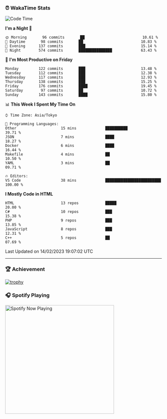 ### ⏰ WakaTime Stats


<!--START_SECTION:waka-->
![Code Time](http://img.shields.io/badge/Code%20Time-512%20hrs%2020%20mins-blue)

**I'm a Night 🦉** 

```text
🌞 Morning       96 commits       ██                          10.61 % 
🌆 Daytime       98 commits       ██                          10.83 % 
🌃 Evening      137 commits       ███                         15.14 % 
🌙 Night        574 commits       ███████████████             63.43 % 

```
📅 **I'm Most Productive on Friday** 

```text
Monday         122 commits       ███                         13.48 % 
Tuesday        112 commits       ███                         12.38 % 
Wednesday      117 commits       ███                         12.93 % 
Thursday       138 commits       ███                         15.25 % 
Friday         176 commits       ████                        19.45 % 
Saturday        97 commits       ██                          10.72 % 
Sunday         143 commits       ████                        15.80 % 

```


📊 **This Week I Spent My Time On** 

```text
⌚︎ Time Zone: Asia/Tokyo

💬 Programming Languages: 
Other                    15 mins             ██████████                  39.71 % 
JSON                     7 mins              ████                        18.27 % 
Docker                   6 mins              ████                        16.44 % 
Makefile                 4 mins              ██                          10.50 % 
YAML                     3 mins              ██                          09.71 % 

🔥 Editors: 
VS Code                  38 mins             █████████████████████████   100.00 % 

```

**I Mostly Code in HTML** 

```text
HTML                     13 repos            █████                       20.00 % 
C#                       10 repos            ███                         15.38 % 
PHP                      9 repos             ███                         13.85 % 
JavaScript               8 repos             ███                         12.31 % 
C++                      5 repos             ██                          07.69 % 

```



 Last Updated on 14/02/2023 19:07:02 UTC
<!--END_SECTION:waka-->

---

### 🏆 Achievement

[![trophy](https://github-profile-trophy.vercel.app/?username=Slime-hatena&theme=flat&no-bg=true&no-frame=true&column=8)](https://github.com/ryo-ma/github-profile-trophy)

### 🎧 Spotify Playing

[<img src="https://spotify-now-playing-slime-hatena.vercel.app/api/spotify-playing" alt="Spotify Now Playing" width="350" />](https://open.spotify.com/user/slime_hatena)

<!--
**Slime-hatena/Slime-hatena** is a ✨ _special_ ✨ repository because its `README.md` (this file) appears on your GitHub profile.

Here are some ideas to get you started:

- 🔭 I’m currently working on ...
- 🌱 I’m currently learning ...
- 👯 I’m looking to collaborate on ...
- 🤔 I’m looking for help with ...
- 💬 Ask me about ...
- 📫 How to reach me: ...
- 😄 Pronouns: ...
- ⚡ Fun fact: ...
-->
